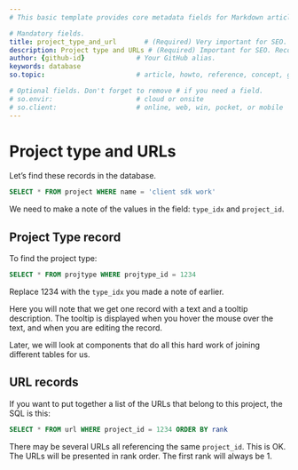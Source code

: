 ```yaml
---
# This basic template provides core metadata fields for Markdown articles on docs.superoffice.com.

# Mandatory fields.
title: project_type_and_url       # (Required) Very important for SEO. Intent in a unique string of 43-59 chars including spaces.
description: Project type and URLs # (Required) Important for SEO. Recommended character length is 115-145 characters including spaces.
author: {github-id}             # Your GitHub alias.
keywords: database
so.topic:                       # article, howto, reference, concept, guide

# Optional fields. Don't forget to remove # if you need a field.
# so.envir:                     # cloud or onsite
# so.client:                    # online, web, win, pocket, or mobile
---
```


# Project type and URLs

Let’s find these records in the database.

```SQL
SELECT * FROM project WHERE name = 'client sdk work'
```

We need to make a note of the values in the field: `type_idx` and `project_id`.

## Project Type record

To find the project type:

```SQL
SELECT * FROM projtype WHERE projtype_id = 1234
```

Replace 1234 with the `type_idx` you made a note of earlier.

Here you will note that we get one record with a text and a tooltip description. The tooltip is displayed when you hover the mouse over the text, and when you are editing the record.

Later, we will look at components that do all this hard work of joining different tables for us.

## URL records

If you want to put together a list of the URLs that belong to this project, the SQL is this:

```SQL
SELECT * FROM url WHERE project_id = 1234 ORDER BY rank
```

There may be several URLs all referencing the same `project_id`. This is OK. The URLs will be presented in rank order. The first rank will always be 1.
